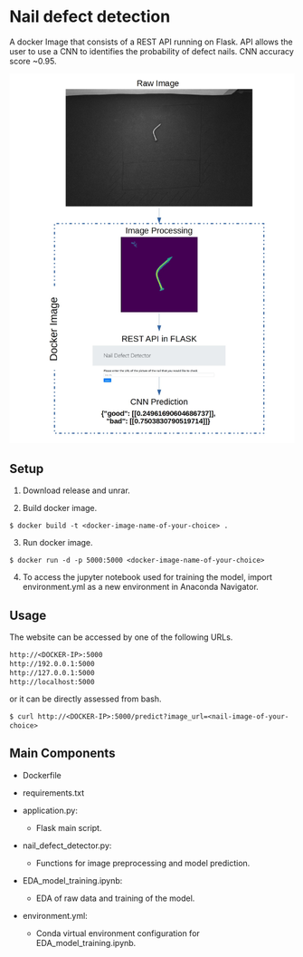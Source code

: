 # Nail defect detection
A docker Image that consists of a REST API running on Flask. API allows the user to use a CNN to identifies the probability of defect nails. CNN accuracy score ~0.95.

![](example.jpg)


## Setup
1. Download release and unrar. 

2. Build docker image.
```shell
$ docker build -t <docker-image-name-of-your-choice> . 
```
    
3. Run docker image.
```shell
$ docker run -d -p 5000:5000 <docker-image-name-of-your-choice>  
```
4. To access the jupyter notebook used for training the model, import environment.yml as a new environment in Anaconda Navigator. 

## Usage

The website can be accessed by one of the following URLs. 
```shell
http://<DOCKER-IP>:5000
http://192.0.0.1:5000
http://127.0.0.1:5000
http://localhost:5000
```
or it can be directly assessed from bash.
```shell
$ curl http://<DOCKER-IP>:5000/predict?image_url=<nail-image-of-your-choice>  
```
    
    
## Main Components

- Dockerfile
- requirements.txt
- application.py:
  - Flask main script.
- nail_defect_detector.py:
  - Functions for image preprocessing and model prediction.
  
- EDA_model_training.ipynb:
  - EDA of raw data and training of the model.
- environment.yml:
  - Conda virtual environment configuration for EDA_model_training.ipynb.



